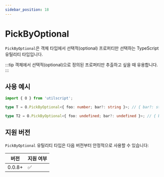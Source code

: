 ```yaml
---
sidebar_position: 18
---
```


# PickByOptional

`PickByOptional`은 객체 타입에서 선택적(optional) 프로퍼티만 선택하는 TypeScript 유틸리티 타입입니다.

:::tip
객체에서 선택적(optional)으로 정의된 프로퍼티만 추출하고 싶을 때 유용합니다.
:::

## 사용 예시

```ts
import { O } from 'utilscript';

type T = O.PickByOptional<{ foo: number; bar?: string }>; // { bar?: string }

type T2 = O.PickByOptional<{ foo: undefined; bar?: undefined }>; // { bar?: undefined }
```

## 지원 버전

`PickByOptional` 유틸리티 타입은 다음 버전부터 안정적으로 사용할 수 있습니다:

| 버전   | 지원 여부 |
| ------ | --------- |
| 0.0.8+ | ✅        |
